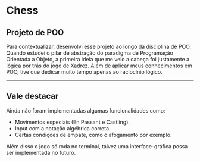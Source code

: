 <h1>Chess</h1>
<h2>Projeto de POO</h2>
<p>Para contextualizar, desenvolvi esse projeto ao longo da disciplina de POO. Quando estudei o pilar de abstração do paradigma de Programação Orientada a Objeto, a primeira ideia que me veio a cabeça foi justamente a lógica por trás do jogo de Xadrez. Além de aplicar meus conhecimentos em POO, tive que dedicar muito tempo apenas ao raciocínio lógico.</p>
<hr>
<h2>Vale destacar</h2>
<p>Ainda não foram implementadas algumas funcionalidades como:</p>
<ul>
    <li>Movimentos especiais (En Passant e Castling).</li>
    <li>Input com a notação algébrica correta.</li>
    <li>Certas condições de empate, como o afogamento por exemplo.</li>
</ul>
Além disso o jogo só roda no terminal, talvez uma interface-gráfica possa ser implementada no futuro.